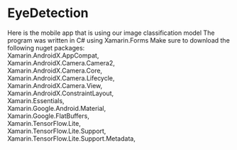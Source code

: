 # EyeDetection

Here is the mobile app that is using our image classification model
The program was written in C# using Xamarin.Forms
Make sure to download the following nuget packages:   
Xamarin.AndroidX.AppCompat,   
Xamarin.AndroidX.Camera.Camera2,  
Xamarin.AndroidX.Camera.Core,   
Xamarin.AndroidX.Camera.Lifecycle,  
Xamarin.AndroidX.Camera.View,   
Xamarin.AndroidX.ConstraintLayout,  
Xamarin.Essentials,   
Xamarin.Google.Android.Material,  
Xamarin.Google.FlatBuffers,   
Xamarin.TensorFlow.Lite,  
Xamarin.TensorFlow.Lite.Support,  
Xamarin.TensorFlow.Lite.Support.Metadata,   

